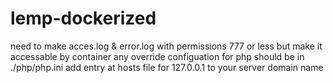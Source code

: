 # lemp-dockerized

need to make acces.log & error.log with permissions 777 or less but make it accessable by container
any override configuation for php should be in ./php/php.ini
add entry at hosts file for 127.0.0.1 to your server domain name
